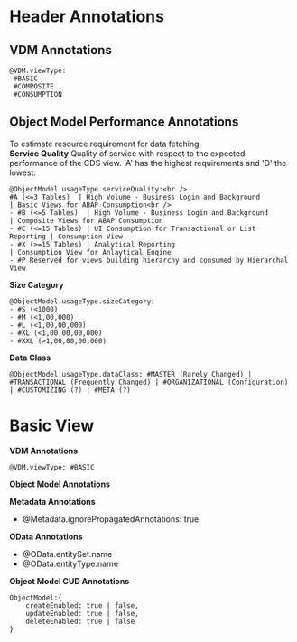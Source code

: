 # Header Annotations
## VDM Annotations
```
@VDM.viewType:
 #BASIC
 #COMPOSITE
 #CONSUMPTION
```
## Object Model Performance Annotations
To estimate resource requirement for data fetching. <br />
**Service Quality**
Quality of service with respect to the expected performance of the CDS view. 'A' has the highest requirements and 'D' the lowest. 
```
@ObjectModel.usageType.serviceQuality:<br />
#A (<=3 Tables)  | High Volume - Business Login and Background        | Basic Views for ABAP Consumption<br />
- #B (<=5 Tables)  | High Volume - Business Login and Background        | Composite Views for ABAP Consumption
- #C (<=15 Tables) | UI Consumption for Transactional or List Reporting | Consumption View 
- #X (>=15 Tables) | Analytical Reporting                               | Consumption View for Anlaytical Engine
- #P Reserved for views building hierarchy and consumed by Hierarchal View
```
**Size Category**
```
@ObjectModel.usageType.sizeCategory: 
- #S (<1000)
- #M (<1,00,000)
- #L (<1,00,00,000)
- #XL (<1,00,00,00,000)
- #XXL (>1,00,00,00,000) 
```
**Data Class**
```
@ObjectModel.usageType.dataClass: #MASTER (Rarely Changed) | #TRANSACTIONAL (Frequently Changed) | #ORGANIZATIONAL (Configuration) | #CUSTOMIZING (?) | #META (?) 
```


# Basic View
**VDM Annotations**
```
@VDM.viewType: #BASIC
```
**Object Model   Annotations**


**Metadata Annotations**
- @Metadata.ignorePropagatedAnnotations: true

**OData Annotations**
- @OData.entitySet.name
- @OData.entityType.name

**Object Model CUD Annotations**
```
ObjectModel:{
    createEnabled: true | false, 
    updateEnabled: true | false, 
    deleteEnabled: true | false
}
```
